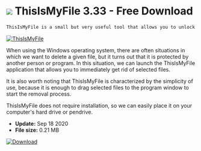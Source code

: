 # ![](https://cdn.softexe.net/static/icon/7/thisismyfile-8235.png) ThisIsMyFile 3.33 - Free Download

```sh
ThisIsMyFile is a small but very useful tool that allows you to unlock and remove blocked or protected files.
```
[![ThisIsMyFile](https://gallery.dpcdn.pl/imgc/Tools/75508/g_-_420x350_1.5_-_x20170428143835_0.jpg)](https://softexe.net/win/disks-files/other/thisismyfile:hbce.html)

When using the Windows operating system, there are often situations in which we want to delete a given file, but it turns out that it is protected by another person or program. In this situation, we can launch the ThisIsMyFile application that allows you to immediately get rid of selected files.
 
 It is also worth noting that ThisIsMyFile is characterized by the simplicity of use, because it is enough to drag selected files to the program window to start the removal process. 
 
 ThisIsMyFile does not require installation, so we can easily place it on your computer's hard drive or pendrive.


- **Update:** Sep 18 2020
- **File size:** 0.21 MB

[![Download](https://cdn.softexe.net/static/img/download.png)](https://softexe.net/win/disks-files/other/thisismyfile:hbce.html)

